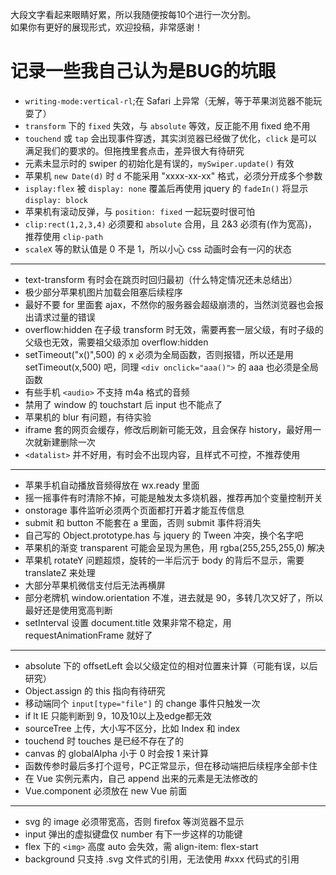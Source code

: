 
大段文字看起来眼睛好累，所以我随便按每10个进行一次分割。  
如果你有更好的展现形式，欢迎投稿，非常感谢！

# 记录一些我自己认为是BUG的坑眼

* `writing-mode:vertical-rl`;在 Safari 上异常（无解，等于苹果浏览器不能玩耍了）
* `transform` 下的 `fixed` 失效，与 `absolute` 等效，反正能不用 fixed 绝不用
* `touchend` 或 `tap` 会出现事件穿透，其实浏览器已经做了优化，`click` 是可以满足我们的要求的。但拖拽里套点击，差异很大有待研究
* 元素未显示时的 swiper 的初始化是有误的，`mySwiper.update()` 有效
* 苹果机 `new Date(d)` 时 `d` 不能采用 "xxxx-xx-xx" 格式，必须分开成多个参数
* `isplay:flex` 被 `display: none` 覆盖后再使用 jquery 的 `fadeIn()` 将显示 `display: block`
* 苹果机有滚动反弹，与 `position: fixed` 一起玩耍时很可怕
* `clip:rect(1,2,3,4)` 必须要和 `absolute` 合用，且 2&3 必须有(作为宽高)，推荐使用 `clip-path`
* `scaleX` 等的默认值是 0 不是 1，所以小心 css 动画时会有一闪的状态

-----

* text-transform 有时会在跳页时回归最初（什么特定情况还未总结出）
* 极少部分苹果机图片加载会阻塞后续程序
* 最好不要 for 里面套 ajax，不然你的服务器会超级崩溃的，当然浏览器也会报出请求过量的错误
* overflow:hidden 在子级 transform 时无效，需要再套一层父级，有时子级的父级也无效，需要祖父级添加 overflow:hidden
* setTimeout("x()",500) 的 x 必须为全局函数，否则报错，所以还是用 setTimeout(x,500) 吧，同理 `<div onclick="aaa()">` 的 aaa 也必须是全局函数
* 有些手机 `<audio>` 不支持 m4a 格式的音频
* 禁用了 window 的 touchstart 后 input 也不能点了
* 苹果机的 blur 有问题，有待实验
* iframe 套的网页会缓存，修改后刷新可能无效，且会保存 history，最好用一次就新建删除一次
* `<datalist>` 并不好用，有时会不出现内容，且样式不可控，不推荐使用

-----

* 苹果手机自动播放音频得放在 wx.ready 里面
* 摇一摇事件有时清除不掉，可能是触发太多烧机器，推荐再加个变量控制开关
* onstorage 事件监听必须两个页面都打开着才能互传信息
* submit 和 button 不能套在 a 里面，否则 submit 事件将消失
* 自己写的 Object.prototype.has 与 jquery 的 Tween 冲突，换个名字吧
* 苹果机的渐变 transparent 可能会呈现为黑色，用 rgba(255,255,255,0) 解决
* 苹果机 rotateY 问题超烦，旋转的一半后沉于 body 的背后不显示，需要 translateZ 来处理
* 大部分苹果机微信支付后无法再横屏
* 部分老牌机 window.orientation 不准，进去就是 90，多转几次又好了，所以最好还是使用宽高判断
* setInterval 设置 document.title 效果非常不稳定，用 requestAnimationFrame 就好了

-----

* absolute 下的 offsetLeft 会以父级定位的相对位置来计算（可能有误，以后研究）
* Object.assign 的 this 指向有待研究
* 移动端同个 `input[type="file"]` 的 change 事件只触发一次
* if lt IE 只能判断到 9，10及10以上及edge都无效
* sourceTree 上传，大小写不区分，比如 Index 和 index
* touchend 时 touches 是已经不存在了的
* canvas 的 globalAlpha 小于 0 时会按 1 来计算
* 函数传参时最后多打个逗号，PC正常显示，但在移动端把后续程序全部卡住
* 在 Vue 实例元素内，自己 append 出来的元素是无法修改的
* Vue.component 必须放在 new Vue 前面

-----

* svg 的 image 必须带宽高，否则 firefox 等浏览器不显示
* input 弹出的虚拟键盘仅 number 有下一步这样的功能键
* flex 下的 `<img>` 高度 auto 会失效，需 align-item: flex-start
* background 只支持 .svg 文件式的引用，无法使用 #xxx 代码式的引用

